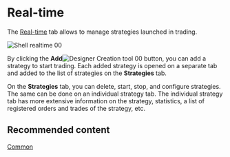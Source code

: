 # Real\-time

The [Real\-time](Shell_RealTime.md) tab allows to manage strategies launched in trading.

![Shell realtime 00](~/images/Shell_realtime_00.png)

By clicking the **Add**![Designer Creation tool 00](~/images/Designer_Creation_tool_00.png) button, you can add a strategy to start trading. Each added strategy is opened on a separate tab and added to the list of strategies on the **Strategies** tab.

On the **Strategies** tab, you can delete, start, stop, and configure strategies. The same can be done on an individual strategy tab. The individual strategy tab has more extensive information on the strategy, statistics, a list of registered orders and trades of the strategy, etc.

## Recommended content

[Common](Shell_Common.md)
